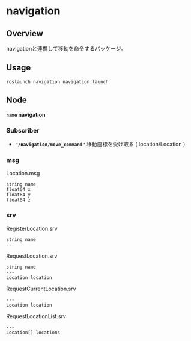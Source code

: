 # navigation
## Overview
navigationと連携して移動を命令するパッケージ。

## Usage

```
roslaunch navigation navigation.launch
```

## Node
**`name` navigation**

### Subscriber

* **`"/navigation/move_command"`** 移動座標を受け取る ( location/Location )


### msg
Location.msg

    string name
    float64 x
    float64 y
    float64 z

### srv
RegisterLocation.srv

    string name
    ---
RequestLocation.srv

    string name
    ---
    Location location
RequestCurrentLocation.srv

    ---
    Location location
RequestLocationList.srv

    ---
    Location[] locations